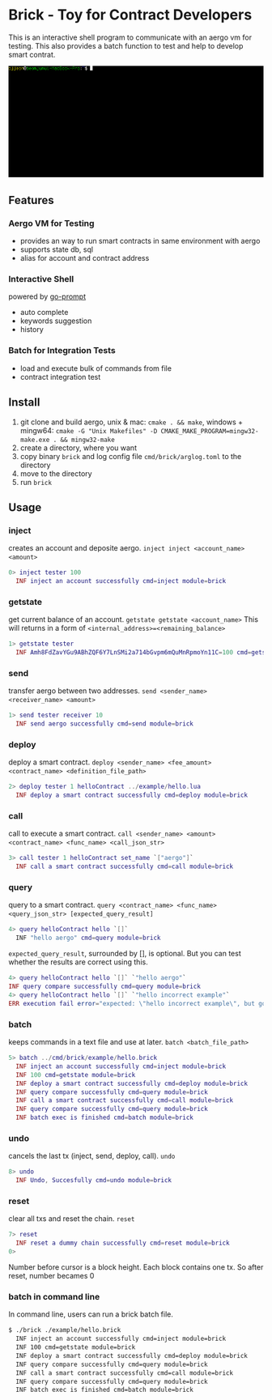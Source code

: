 
# Brick - Toy for Contract Developers

This is an interactive shell program to communicate with an aergo vm for testing.
This also provides a batch function to test and help to develop smart contrat.

![brick_ex_gif](./brick_ex.gif)

## Features

### Aergo VM for Testing

* provides an way to run smart contracts in same environment with aergo
* supports state db, sql
* alias for account and contract address

### Interactive Shell

powered by [go-prompt](https://github.com/c-bata/go-prompt)

* auto complete
* keywords suggestion
* history

### Batch for Integration Tests

* load and execute bulk of commands from file
* contract integration test

## Install

1. git clone and build aergo, unix & mac: `cmake . && make`, windows + mingw64: `cmake -G "Unix Makefiles" -D CMAKE_MAKE_PROGRAM=mingw32-make.exe . && mingw32-make`
2. create a directory, where you want
3. copy binary `brick` and log config file `cmd/brick/arglog.toml` to the directory
4. move to the directory
5. run `brick`

## Usage

### inject

creates an account and deposite aergo. `inject inject <account_name> <amount>`

``` lua
0> inject tester 100
  INF inject an account successfully cmd=inject module=brick
```

### getstate

get current balance of an account. `getstate getstate <account_name>` This will returns in a form of `<internal_address>=<remaining_balance>`

``` lua
1> getstate tester
  INF Amh8FdZavYGu9ABhZQF6Y7LnSMi2a714bGvpm6mQuMnRpmoYn11C=100 cmd=getstate module=brick
```

### send

transfer aergo between two addresses. `send <sender_name> <receiver_name> <amount>`

``` lua
1> send tester receiver 10
  INF send aergo successfully cmd=send module=brick
```

### deploy

deploy a smart contract. `deploy <sender_name> <fee_amount> <contract_name> <definition_file_path>`

``` lua
2> deploy tester 1 helloContract ../example/hello.lua
  INF deploy a smart contract successfully cmd=deploy module=brick
```

### call

call to execute a smart contract. `call <sender_name> <amount> <contract_name> <func_name> <call_json_str>`

``` lua
3> call tester 1 helloContract set_name `["aergo"]`
  INF call a smart contract successfully cmd=call module=brick
```

### query

query to a smart contract. `query <contract_name> <func_name> <query_json_str> [expected_query_result]`

``` lua
4> query helloContract hello `[]`
  INF "hello aergo" cmd=query module=brick
  ```

`expected_query_result`, surrounded by [], is optional. But you can test whether the results are correct using this.

  ``` lua
4> query helloContract hello `[]` `"hello aergo"`
  INF query compare successfully cmd=query module=brick
4> query helloContract hello `[]` `"hello incorrect example"`
  ERR execution fail error="expected: \"hello incorrect example\", but got: \"hello aergo\"" cmd=query module=brick
```

### batch

keeps commands in a text file and use at later. `batch <batch_file_path>`

``` lua
5> batch ../cmd/brick/example/hello.brick
  INF inject an account successfully cmd=inject module=brick
  INF 100 cmd=getstate module=brick
  INF deploy a smart contract successfully cmd=deploy module=brick
  INF query compare successfully cmd=query module=brick
  INF call a smart contract successfully cmd=call module=brick
  INF query compare successfully cmd=query module=brick
  INF batch exec is finished cmd=batch module=brick
```

### undo

cancels the last tx (inject, send, deploy, call). `undo`

``` lua
8> undo
  INF Undo, Succesfully cmd=undo module=brick
```

### reset

clear all txs and reset the chain. `reset`

``` lua
7> reset
  INF reset a dummy chain successfully cmd=reset module=brick
0>
```

Number before cursor is a block height. Each block contains one tx. So after reset, number becames 0

### batch in command line

In command line, users can run a brick batch file.

``` bash
$ ./brick ./example/hello.brick
  INF inject an account successfully cmd=inject module=brick
  INF 100 cmd=getstate module=brick
  INF deploy a smart contract successfully cmd=deploy module=brick
  INF query compare successfully cmd=query module=brick
  INF call a smart contract successfully cmd=call module=brick
  INF query compare successfully cmd=query module=brick
  INF batch exec is finished cmd=batch module=brick
```